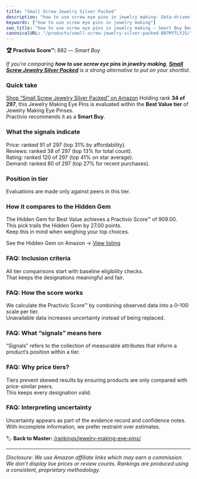 ```yaml
---
title: "Small Screw Jewelry Silver Packed"
description: "how to use screw eye pins in jewelry making: Data-driven within Best Value ranking using the Practivio Score™. Positioned by quality, value, demand, findabilit…"
keywords: ["how to use screw eye pins in jewelry making"]
seo_title: "how to use screw eye pins in jewelry making — Smart Buy Best Value (2025)"
canonicalURL: "/products/small-screw-jewelry-silver-packed-B07MYTLYJ5/"
---
```


**🏆 Practivio Score™:** 882 — _Smart Buy_


*If you're comparing **how to use screw eye pins in jewelry making**, **[Small Screw Jewelry Silver Packed](https://www.amazon.com/dp/B07MYTLYJ5?tag=practivio-20)** is a strong alternative to put on your shortlist.*
### Quick take
[Shop “Small Screw Jewelry Silver Packed” on Amazon](https://www.amazon.com/dp/B07MYTLYJ5?tag=practivio-20)
Holding rank **34 of 297**, this Jewelry Making Eye Pins is evaluated within the **Best Value tier** of Jewelry Making Eye Pinses.  
Practivio recommends it as a **Smart Buy**.

### What the signals indicate
Price: ranked 91 of 297 (top 31% by affordability).  
Reviews: ranked 38 of 297 (top 13% for total count).  
Rating: ranked 120 of 297 (top 41% on star average).  
Demand: ranked 80 of 297 (top 27% for recent purchases).

### Position in tier
Evaluations are made only against peers in this tier.

### How it compares to the Hidden Gem
The Hidden Gem for Best Value achieves a Practivio Score™ of 909.00.  
This pick trails the Hidden Gem by 27.00 points.  
Keep this in mind when weighing your top choices.  

See the Hidden Gem on Amazon → [View listing](https://www.amazon.com/dp/B01MQW98ES?tag=practivio-20)

### FAQ: Inclusion criteria
All tier comparisons start with baseline eligibility checks.  
That keeps the designations meaningful and fair.

### FAQ: How the score works
We calculate the Practivio Score™ by combining observed data into a 0–100 scale per tier.  
Unavailable data increases uncertainty instead of being replaced.

### FAQ: What “signals” means here
“Signals” refers to the collection of measurable attributes that inform a product’s position within a tier.

### FAQ: Why price tiers?
Tiers prevent skewed results by ensuring products are only compared with price-similar peers.  
This keeps every designation valid.

### FAQ: Interpreting uncertainty
Uncertainty appears as part of the evidence record and confidence notes.  
With incomplete information, we prefer restraint over estimates.


🏷️ **Back to Master:** [/rankings/jewelry-making-eye-pins/](/rankings/jewelry-making-eye-pins/)

---
_Disclosure: We use Amazon affiliate links which may earn a commission. We don’t display live prices or review counts. Rankings are produced using a consistent, proprietary methodology._

